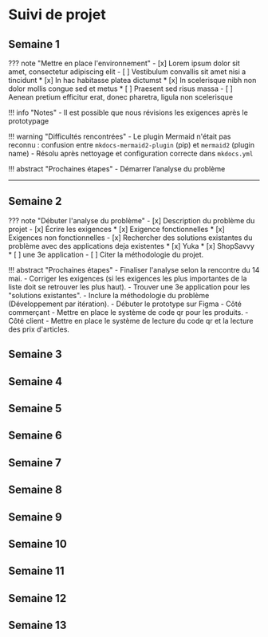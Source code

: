 # Suivi de projet

## Semaine 1

??? note "Mettre en place l'environnement"
    - [x] Lorem ipsum dolor sit amet, consectetur adipiscing elit
    - [ ] Vestibulum convallis sit amet nisi a tincidunt
        * [x] In hac habitasse platea dictumst
        * [x] In scelerisque nibh non dolor mollis congue sed et metus
        * [ ] Praesent sed risus massa
    - [ ] Aenean pretium efficitur erat, donec pharetra, ligula non scelerisque

!!! info "Notes"
    - Il est possible que nous révisions les exigences après le prototypage

!!! warning "Difficultés rencontrées"
    - Le plugin Mermaid n'était pas reconnu : confusion entre `mkdocs-mermaid2-plugin` (pip) et `mermaid2` (plugin name)
        - Résolu après nettoyage et configuration correcte dans `mkdocs.yml`

!!! abstract "Prochaines étapes"
    - Démarrer l’analyse du problème
    

---

## Semaine 2
??? note "Débuter l'analyse du problème"
    - [x] Description du problème du projet
    - [x] Écrire les exigences
        * [x] Exigence fonctionnelles
        * [x] Exigences non fonctionnelles
    - [x] Rechercher des solutions existantes du problème avec des applications deja existentes
        * [x] Yuka
        * [x] ShopSavvy
        * [ ] une 3e application
    - [ ] Citer la méthodologie du projet.


!!! abstract "Prochaines étapes"
    - Finaliser l'analyse selon la rencontre du 14 mai.
        - Corriger les exigences (si les exigences les plus importantes de la liste doit se retrouver les plus haut).
        - Trouver une 3e application pour les "solutions existantes".
        - Inclure la méthodologie du problème (Développement par itération).
    - Débuter le prototype sur Figma
        - Côté commerçant
            - Mettre en place le système de code qr pour les produits.
        - Côté client
            - Mettre en place le système de lecture du code qr et la lecture des prix d'articles.



## Semaine 3

## Semaine 4

## Semaine 5

## Semaine 6

## Semaine 7

## Semaine 8

## Semaine 9

## Semaine 10

## Semaine 11

## Semaine 12

## Semaine 13

